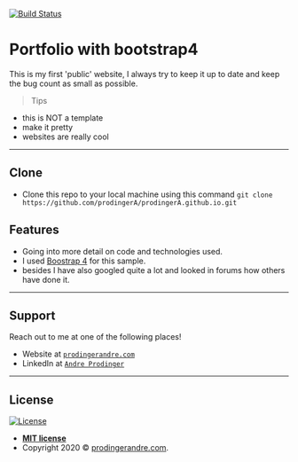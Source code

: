 [![Build Status](http://img.shields.io/travis/badges/badgerbadgerbadger.svg?style=flat-square)](https://travis-ci.org/badges/badgerbadgerbadger)
# Portfolio with bootstrap4

This is my first 'public' website, I always try to keep it up to date and keep the bug count as small as possible. 

> Tips

- this is NOT a template
- make it pretty
- websites are really cool


---

## Clone

- Clone this repo to your local machine using this command
`git clone https://github.com/prodingerA/prodingerA.github.io.git`


## Features

- Going into more detail on code and technologies used.
- I used <a href="https://getbootstrap.com/docs/4.0/getting-started/introduction/">Boostrap 4</a> for this sample.
- besides I have also googled quite a lot and looked in forums how others have done it.


---


## Support

Reach out to me at one of the following places!

- Website at <a href="http://prodingera.github.io" target="_blank">`prodingerandre.com`</a>
- LinkedIn at <a href="https://www.linkedin.com/in/prodinger-andre/" target="_blank">`Andre Prodinger`</a>

---


## License

[![License](http://img.shields.io/:license-mit-blue.svg?style=flat-square)](http://badges.mit-license.org)

- **[MIT license](http://opensource.org/licenses/mit-license.php)**
- Copyright 2020 © <a href="http://prodingera.github.io" target="_blank">prodingerandre.com</a>.
